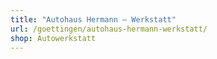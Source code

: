 ```yaml
---
title: "Autohaus Hermann – Werkstatt"
url: /goettingen/autohaus-hermann-werkstatt/
shop: Autowerkstatt
---
```

